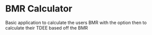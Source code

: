 # BMR Calculator

Basic application to calculate the users BMR with the option then to calculate their TDEE based off the BMR

